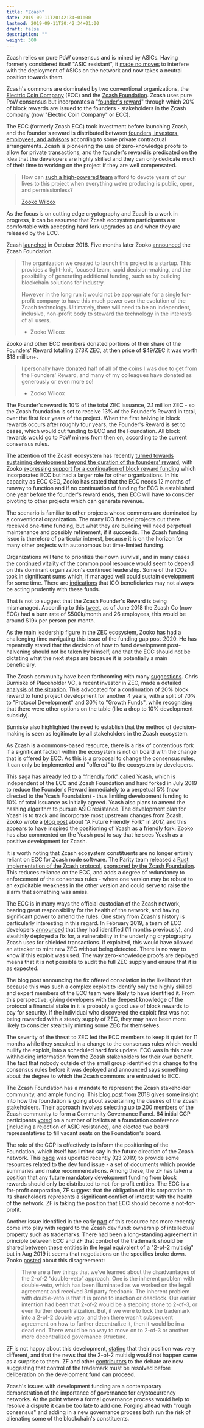 ```yaml
---
title: "Zcash"
date: 2019-09-11T20:42:34+01:00
lastmod: 2019-09-11T20:42:34+01:00
draft: false
description: ""
weight: 300
---
```


Zcash relies on pure PoW consensus and is mined by ASICs. Having formerly considered itself "ASIC resistant", it [made no moves](https://cointelegraph.com/news/zcash-exercises-restraint-as-the-antminer-z11-release-approaches) to interfere with the deployment of ASICs on the network and now takes a neutral position towards them.

Zcash's commons are dominated by two conventional organizations, the [Electric Coin Company](https://electriccoin.co/) (ECC) and the [Zcash Foundation](https://www.zfnd.org/). Zcash uses pure PoW consensus but incorporates a "[founder's reward](https://electriccoin.co/blog/funding/)" through which 20% of block rewards are issued to the founders - stakeholders in the Zcash company (now "Electric Coin Company" or ECC).

The ECC (formerly Zcash ECC) took investment before launching Zcash, and the founder's reward is distributed between [founders, investors, employees, and advisors](https://z.cash/team.html) according to some private contractual arrangements. Zcash is pioneering the use of zero-knowledge proofs to allow for private transactions, and the founder's reward is predicated on the idea that the developers are highly skilled and they can only dedicate much of their time to working on the project if they are well compensated. 

>  How can [such a high-powered team](https://z.cash/team.html) afford to devote years of our lives to this project when everything we’re producing is public, open, and permissionless?
>
> [Zooko Wilcox](https://electriccoin.co/blog/funding/)

As the focus is on cutting edge cryptography and Zcash is a work in progress, it can be assumed that Zcash ecosystem participants are comfortable with accepting hard fork upgrades as and when they are released by the ECC.

Zcash [launched](https://z.cash/support/faq/) in October 2016. Five months later Zooko [announced](https://electriccoin.co/blog/announcing-the-zcash-foundation/) the Zcash Foundation.

> The organization we created to launch this project is a startup. This provides a tight-knit, focused team, rapid decision-making, and the possibility of generating additional funding, such as by building blockchain solutions for industry.
>
> However in the long run it would not be appropriate for a single for-profit company to have this much power over the evolution of the Zcash technology. Ultimately, there will need to be an independent, inclusive, non-profit body to steward the technology in the interests of all users.
>
> * Zooko Wilcox

Zooko and other ECC members donated portions of their share of the Founders' Reward totalling 273K ZEC, at then price of $49/ZEC it was worth $13 million+. 

> I personally have donated half of all of the coins I was due to get from the Founders’ Reward, and many of my colleagues have donated as generously or even more so!
>
> * Zooko Wilcox

The Founder's reward is 10% of the total ZEC issuance, 2.1 million ZEC - so the Zcash foundation is set to receive 13% of the Founder's Reward in total, over the first four years of the project. When the first halving in block rewards occurs after roughly four years, the Founder's Reward is set to cease, which would cut funding to ECC and the Foundation. All block rewards would go to PoW miners from then on, according to the current consensus rules.

The attention of the Zcash ecosystem has recently [turned towards sustaining development beyond the duration of the founders' reward](https://finance.yahoo.com/news/zooko-wilcox-gives-zcash-community-154140125.html), with Zooko [expressing support for a continuation of block reward funding](https://medium.com/@zooko_25893/a-personal-letter-about-the-possibility-of-a-new-zcash-dev-fund-f6d30df64392) which incorporated ECC but had a larger role for other organizations. In his capacity as ECC CEO, Zooko has stated that the ECC needs 12 months of runway to function and if no continuation of funding for ECC is established one year before the founder's reward ends, then ECC will have to consider pivoting to other projects which can generate revenue.

The scenario is familiar to other projects whose commons are dominated by a conventional organization. The many ICO funded projects out there received one-time funding, but what they are building will need perpetual maintenance and possibly refinement, if it succeeds. The Zcash funding issue is therefore of particular interest, because it is on the horizon for many other projects with autonomous but time-limited funding.

Organizations will tend to prioritize their own survival, and in many cases the continued vitality of the common pool resource would seem to depend on this dominant organization's continued leadership. Some of the ICOs took in significant sums which, if managed well could sustain development for some time. There are [indications](https://thenextweb.com/hardfork/2019/07/25/justin-sun-tron-marketing-buffett-lunch-cancelled/) that ICO beneficiaries may not always be acting prudently with these funds.

That is not to suggest that the Zcash Founder's Reward is being mismanaged. According to this [tweet](https://twitter.com/bcrypt/status/1011602573873336320?s=20), as of June 2018 the Zcash Co (now ECC) had a burn rate of $500k/month and 26 employees, this would be around $19k per person per month.

As the main leadership figure in the ZEC ecosystem, Zooko has had a challenging time navigating this issue of the funding gap post-2020. He has repeatedly stated that the decision of how to fund development post-halvening should not be taken by himself, and that the ECC should not be dictating what the next steps are because it is potentially a main beneficiary.

The Zcash community have been forthcoming with many [suggestions](https://forum.zcashcommunity.com/t/future-of-zcash-dev-funding-megathread-everything-in-one-place/34063). Chris Burniske of Placeholder VC, a recent investor in ZEC, made a detailed [analysis of the situation](https://forum.zcashcommunity.com/t/placeholder-considerations-resources-governance-and-legitimacy-in-nu4/34045). This advocated for a continuation of 20% block reward to fund project development for another 4 years, with a split of 70% to "Protocol Development" and 30% to "Growth Funds", while recognizing that there were other options on the table (like a drop to 10% development subsidy).

Burniske also highlighted the need to establish that the method of decision-making is seen as legitimate by all stakeholders in the Zcash ecosystem. 

As Zcash is a commons-based resource, there is a risk of contentious fork if a significant faction within the ecosystem is not on board with the change that is offered by ECC. As this is a proposal to change the consensus rules, it can only be implemented and "offered" to the ecosystem by developers.

This saga has already led to a ["friendly fork" called Ycash](https://medium.com/@YcashFoundation/announcing-ycash-the-first-friendly-fork-of-the-zcash-blockchain-ac386ed6368c), which is independent of the ECC and Zcash Foundation and hard forked in July 2019 to reduce the Founder's Reward immediately to a perpetual 5% (now directed to the Ycash Foundation) - thus limiting development funding to 10% of total issuance as initially agreed. Ycash also plans to amend the hashing algorithm to pursue ASIC resistance. The development plan for Ycash is to track and incorporate most upstream changes from Zcash. Zooko wrote a [blog post](https://z.cash/blog/future-friendly-fork/) about "A Future Friendly Fork" in 2017, and this appears to have inspired the positioning of Ycash as a friendly fork. Zooko has also commented on the Ycash post to say that he sees Ycash as a positive development for Zcash.

It is worth noting that Zcash ecosystem constituents are no longer entirely reliant on ECC for Zcash node software. The Parity team released a [Rust implementation of the Zcash protocol](https://github.com/paritytech/parity-zcash), [sponsored by the Zcash Foundation](https://www.parity.io/parity-teams-up-with-zcash-foundation-for-parity-zcash-client/). This reduces reliance on the ECC, and adds a degree of redundancy to enforcement of the consensus rules - where one version may be robust to an exploitable weakness in the other version and could serve to raise the alarm that something was amiss. 

The ECC is in many ways the official custodian of the Zcash network, bearing great responsibility for the health of the network, and having significant power to amend the rules. One story from Zcash's history is particularly interesting in this regard. In February 2019, a team of ECC developers [announced](https://z.cash/blog/zcash-counterfeiting-vulnerability-successfully-remediated/) that they had identified (11 months previously), and stealthily deployed a fix for, a vulnerability in the underlying cryptography Zcash uses for shielded transactions. If exploited, this would have allowed an attacker to mint new ZEC without being detected. There is no way to know if this exploit was used. The way zero-knowledge proofs are deployed means that it is not possible to audit the full ZEC supply and ensure that it is as expected.

The blog post announcing the fix offered consolation in the likelihood that because this was such a complex exploit to identify only the highly skilled and expert members of the ECC team were likely to have identified it. From this perspective, giving developers with the deepest knowledge of the protocol a financial stake in it is probably a good use of block rewards to pay for security. If the individual who discovered the exploit first was not being rewarded with a steady supply of ZEC, they may have been more likely to consider stealthily minting some ZEC for themselves.

The severity of the threat to ZEC led the ECC members to keep it quiet for 11 months while they sneaked in a change to the consensus rules which would nullify the exploit, into a scheduled hard fork update. ECC was in this case withholding information from the Zcash stakeholders for their own benefit. The fact that nobody outside of the small group identified this change to the consensus rules before it was deployed and announced says something about the degree to which the Zcash commons are entrusted to ECC.

The Zcash Foundation has a mandate to represent the Zcash stakeholder community, and ample funding. This [blog post](https://www.zfnd.org/blog/governance-results/) from 2018 gives some insight into how the foundation is going about ascertaining the desires of the Zcash stakeholders. Their approach involves selecting up to 200 members of the Zcash community to form a Community Governance Panel. 64 initial CGP participants [voted](https://vote.heliosvoting.org/helios/elections/cdc15aa6-6f75-11e8-b5e0-0e48ec97cebb/view) on a number of ballots at a foundation conference (including a rejection of ASIC resistance), and elected two board representatives to fill vacant seats on the Foundation's board. 

The role of the CGP is effectively to inform the positioning of the Foundation, which itself has limited say in the future direction of the Zcash network. This [page](https://www.zfnd.org/governance/) was updated recently (Q3 2019) to provide some resources related to the dev fund issue - a set of documents which provide summaries and make recommendations. Among these, the ZF has taken a [position](https://www.zfnd.org/blog/dev-fund-guidance-and-timeline/) that any future mandatory development funding from block rewards should only be distributed to not-for-profit entities. The ECC is a for-profit corporation, ZF suggest that the obligation of this corporation to its shareholders represents a significant conflict of interest with the health of the network. ZF is taking the position that ECC should become a not-for-profit.

Another issue identified in the early [part](/software-production/FOSS-governance/) of this resource has more recently come into play with regard to the Zcash dev fund: ownership of intellectual property such as trademarks. There had been a long-standing agreement in principle between ECC and ZF that control of the trademark should be shared between these entities in the legal equivalent of a "2-of-2 multisig" but in Aug 2019 it seems that negotiations on the specifics broke down. Zooko [posted](https://forum.zcashcommunity.com/t/note-about-trademark-strategy/34807) about this disagreement:

> There are a few things that we’ve learned about the disadvantages of the 2-of-2 “double-veto” approach. One is the inherent problem with double-veto, which has been illuminated as we worked on the legal agreement and received 3rd party feedback. The inherent problem with double-veto is that it is prone to inaction or deadlock. Our earlier intention had been that 2-of-2 would be a stepping stone to 2-of-3, or even further decentralization. But, if we were to lock the trademark into a 2-of-2 double veto, and then there wasn’t subsequent agreement on how to further decentralize it, then it would be in a dead end. There would be no way to move on to 2-of-3 or another more decentralized governance structure.

ZF is not happy about this development, [stating](https://www.zfnd.org/blog/zcash-trademark-update/) that their position was very different, and that the news that the 2-of-2 multisig would not happen came as a surprise to them. ZF and other [contributors](https://twitter.com/_prestwich/status/1165390624171986944) to the debate are now suggesting that control of the trademark must be resolved before deliberation on the development fund can proceed. 

Zcash's issues with development funding are a contemporary demonstration of the importance of governance for cryptocurrency networks. At the point where a formal governance process would help to resolve a dispute it can be too late to add one. Forging ahead with "rough consensus" and adding in a new governance process both run the risk of alienating some of the blockchain's constituents.
